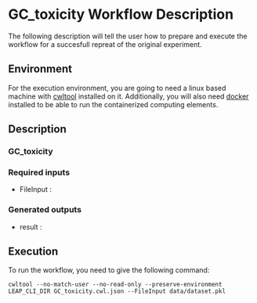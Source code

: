 # GC_toxicity Workflow Description 
The following description will tell the user how to prepare and execute the workflow for a succesfull
repreat of the original experiment.

## Environment
For the execution environment, you are going to need a linux based machine with [cwltool](https://github.com/common-workflow-language/cwltool)
installed on it. Additionally, you will also need [docker](https://docs.docker.com/engine/install/) installed to be able to run
the containerized computing elements.

## Description

### GC_toxicity


### Required inputs
 - FileInput : 


### Generated outputs
 - result : 


## Execution
To run the workflow, you need to give the following command:
```
cwltool --no-match-user --no-read-only --preserve-environment LEAP_CLI_DIR GC_toxicity.cwl.json --FileInput data/dataset.pkl
```